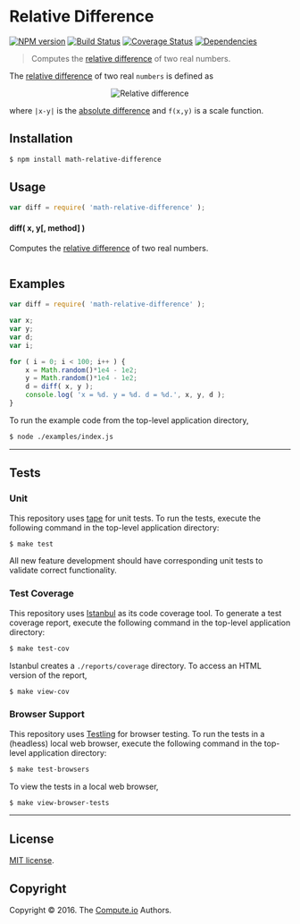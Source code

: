 Relative Difference
===
[![NPM version][npm-image]][npm-url] [![Build Status][build-image]][build-url] [![Coverage Status][coverage-image]][coverage-url] [![Dependencies][dependencies-image]][dependencies-url]

> Computes the [relative difference][relative-difference] of two real numbers.

The [relative difference][relative-difference] of two real `numbers` is defined as

<div class="equation" align="center" data-raw-text="\Delta(x,y) = \frac{|x - y|}{|f(x,y)|} = \left|\frac{x - y}{f(x,y)}\right|" data-equation="eq:relative_difference">
	<img src="" alt="Relative difference">
	<br>
</div>

where `|x-y|` is the [absolute difference][absolute-difference] and `f(x,y)` is a scale function.


## Installation

``` bash
$ npm install math-relative-difference
```


## Usage

``` javascript
var diff = require( 'math-relative-difference' );
```

#### diff( x, y[, method] )

Computes the [relative difference][relative-difference] of two real numbers.

``` javascript

```


## Examples

``` javascript
var diff = require( 'math-relative-difference' );

var x;
var y;
var d;
var i;

for ( i = 0; i < 100; i++ ) {
	x = Math.random()*1e4 - 1e2;
	y = Math.random()*1e4 - 1e2;
	d = diff( x, y );
	console.log( 'x = %d. y = %d. d = %d.', x, y, d );
}
```

To run the example code from the top-level application directory,

``` bash
$ node ./examples/index.js
```


---
## Tests

### Unit

This repository uses [tape][tape] for unit tests. To run the tests, execute the following command in the top-level application directory:

``` bash
$ make test
```

All new feature development should have corresponding unit tests to validate correct functionality.


### Test Coverage

This repository uses [Istanbul][istanbul] as its code coverage tool. To generate a test coverage report, execute the following command in the top-level application directory:

``` bash
$ make test-cov
```

Istanbul creates a `./reports/coverage` directory. To access an HTML version of the report,

``` bash
$ make view-cov
```


### Browser Support

This repository uses [Testling][testling] for browser testing. To run the tests in a (headless) local web browser, execute the following command in the top-level application directory:

``` bash
$ make test-browsers
```

To view the tests in a local web browser,

``` bash
$ make view-browser-tests
```

<!-- [![browser support][browsers-image]][browsers-url] -->


---
## License

[MIT license](http://opensource.org/licenses/MIT).


## Copyright

Copyright &copy; 2016. The [Compute.io][compute-io] Authors.


[npm-image]: http://img.shields.io/npm/v/math-relative-difference.svg
[npm-url]: https://npmjs.org/package/math-relative-difference

[build-image]: http://img.shields.io/travis/math-io/relative-difference/master.svg
[build-url]: https://travis-ci.org/math-io/relative-difference

[coverage-image]: https://img.shields.io/codecov/c/github/math-io/relative-difference/master.svg
[coverage-url]: https://codecov.io/github/math-io/relative-difference?branch=master

[dependencies-image]: http://img.shields.io/david/math-io/relative-difference.svg
[dependencies-url]: https://david-dm.org/math-io/relative-difference

[dev-dependencies-image]: http://img.shields.io/david/dev/math-io/relative-difference.svg
[dev-dependencies-url]: https://david-dm.org/dev/math-io/relative-difference

[github-issues-image]: http://img.shields.io/github/issues/math-io/relative-difference.svg
[github-issues-url]: https://github.com/math-io/relative-difference/issues

[tape]: https://github.com/substack/tape
[istanbul]: https://github.com/gotwarlost/istanbul
[testling]: https://ci.testling.com

[compute-io]: https://github.com/compute-io/
[relative-difference]: https://en.wikipedia.org/wiki/Relative_change_and_difference
[absolute-difference]: https://github.com/math-io/absolute-difference

